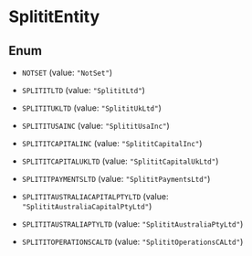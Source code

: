 
# SplititEntity

## Enum


* `NOTSET` (value: `"NotSet"`)

* `SPLITITLTD` (value: `"SplititLtd"`)

* `SPLITITUKLTD` (value: `"SplititUkLtd"`)

* `SPLITITUSAINC` (value: `"SplititUsaInc"`)

* `SPLITITCAPITALINC` (value: `"SplititCapitalInc"`)

* `SPLITITCAPITALUKLTD` (value: `"SplititCapitalUkLtd"`)

* `SPLITITPAYMENTSLTD` (value: `"SplititPaymentsLtd"`)

* `SPLITITAUSTRALIACAPITALPTYLTD` (value: `"SplititAustraliaCapitalPtyLtd"`)

* `SPLITITAUSTRALIAPTYLTD` (value: `"SplititAustraliaPtyLtd"`)

* `SPLITITOPERATIONSCALTD` (value: `"SplititOperationsCALtd"`)



